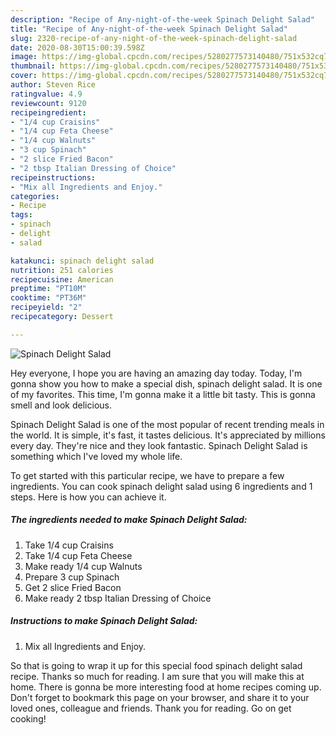 ```yaml
---
description: "Recipe of Any-night-of-the-week Spinach Delight Salad"
title: "Recipe of Any-night-of-the-week Spinach Delight Salad"
slug: 2320-recipe-of-any-night-of-the-week-spinach-delight-salad
date: 2020-08-30T15:00:39.598Z
image: https://img-global.cpcdn.com/recipes/5280277573140480/751x532cq70/spinach-delight-salad-recipe-main-photo.jpg
thumbnail: https://img-global.cpcdn.com/recipes/5280277573140480/751x532cq70/spinach-delight-salad-recipe-main-photo.jpg
cover: https://img-global.cpcdn.com/recipes/5280277573140480/751x532cq70/spinach-delight-salad-recipe-main-photo.jpg
author: Steven Rice
ratingvalue: 4.9
reviewcount: 9120
recipeingredient:
- "1/4 cup Craisins"
- "1/4 cup Feta Cheese"
- "1/4 cup Walnuts"
- "3 cup Spinach"
- "2 slice Fried Bacon"
- "2 tbsp Italian Dressing of Choice"
recipeinstructions:
- "Mix all Ingredients and Enjoy."
categories:
- Recipe
tags:
- spinach
- delight
- salad

katakunci: spinach delight salad 
nutrition: 251 calories
recipecuisine: American
preptime: "PT10M"
cooktime: "PT36M"
recipeyield: "2"
recipecategory: Dessert

---
```



![Spinach Delight Salad](https://img-global.cpcdn.com/recipes/5280277573140480/751x532cq70/spinach-delight-salad-recipe-main-photo.jpg)

Hey everyone, I hope you are having an amazing day today. Today, I'm gonna show you how to make a special dish, spinach delight salad. It is one of my favorites. This time, I'm gonna make it a little bit tasty. This is gonna smell and look delicious.

Spinach Delight Salad is one of the most popular of recent trending meals in the world. It is simple, it's fast, it tastes delicious. It's appreciated by millions every day. They're nice and they look fantastic. Spinach Delight Salad is something which I've loved my whole life.




To get started with this particular recipe, we have to prepare a few ingredients. You can cook spinach delight salad using 6 ingredients and 1 steps. Here is how you can achieve it.

<!--inarticleads1-->

##### The ingredients needed to make Spinach Delight Salad:

1. Take 1/4 cup Craisins
1. Take 1/4 cup Feta Cheese
1. Make ready 1/4 cup Walnuts
1. Prepare 3 cup Spinach
1. Get 2 slice Fried Bacon
1. Make ready 2 tbsp Italian Dressing of Choice




<!--inarticleads2-->

##### Instructions to make Spinach Delight Salad:

1. Mix all Ingredients and Enjoy.




So that is going to wrap it up for this special food spinach delight salad recipe. Thanks so much for reading. I am sure that you will make this at home. There is gonna be more interesting food at home recipes coming up. Don't forget to bookmark this page on your browser, and share it to your loved ones, colleague and friends. Thank you for reading. Go on get cooking!
